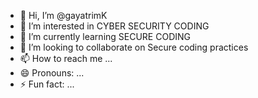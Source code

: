 - 👋 Hi, I’m @gayatrimK
- 👀 I’m interested in CYBER SECURITY CODING
- 🌱 I’m currently learning SECURE CODING
- 💞️ I’m looking to collaborate on Secure coding practices
- 📫 How to reach me ...
- 😄 Pronouns: ...
- ⚡ Fun fact: ...

<!---
gayatrimK1208/gayatrimK1208 is a ✨ special ✨ repository because its `README.md` (this file) appears on your GitHub profile.
You can click the Preview link to take a look at your changes.
--->
